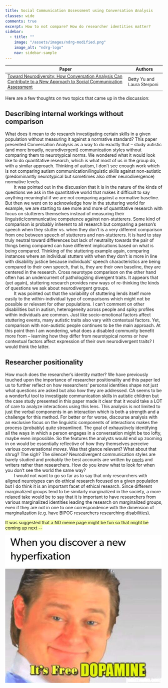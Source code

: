 ```yaml
---
title: Social Communication Assessment using Conversation Analysis
classes: wide
comments: true
excerpt: How to not compare? How do researcher identities matter?
sidebar:
  - title: ""
    image: "/assets/images/ndrg-modified.png"
    image_alt: "ndrg-logo"
    nav: sidebar-sample
---
```

| Paper         | Authors | 
|-------------- |---------| 
| [Toward Neurodiversity: How Conversation Analysis Can Contribute to a New Approach to Social Communication Assessment](https://doi.org/10.1044/2022_LSHSS-22-00041)| Betty Yu and Laura Sterponi |

Here are a few thoughts on two topics that came up in the discussion:
## Describing internal workings without comparison

What does it mean to do research investigating certain skills in a given population without measuring it against a normative standard? This paper presented Conversation Analysis as a way to do exactly that – study autistic (and more broadly, neurodivergent) communication styles without comparing them to neurotypical norms. We wondered what it would look like to do quantitative research, which is what most of us in the group do, with a similar approach. Thinking of autism, I don’t see enough work which is not comparing autism communication/linguistic skills against non-autistic (predominantly neurotypical but sometimes also other neurodivergence) normative levels. <br>
&nbsp;&nbsp;&nbsp;&nbsp;&nbsp;&nbsp; It was pointed out in the discussion that it is in the nature of the kinds of questions we ask in the quantitative world that makes it difficult to say anything meaningful if we are not comparing against a normative baseline. But then we went on to acknowledge how in the stuttering world for example, we are starting to see more and more of quantitative research with focus on stutterers themselves instead of measuring their linguistic/communicative competence against non-stutterers. Some kind of comparison is probably inherent to all research but comparing a person’s speech when they stutter vs. when they don’t is a very different comparison from one between speech of stutterers and non-stutterers. It is hard to stay truly neutral toward differences but lack of neutrality towards the pair of things being compared can have different implications based on what is being compared. Thinking of the stuttering example again, comparing instances where an individual stutters with when they don’t is more in line with disability justice because individuals' speech characteristics are being compared to their own speech, that is, they are their own baseline, they are centered in the research. Cross neurotype comparison on the other hand often has an undercurrent of pathologizing divergent traits. It appears that (yet again), stuttering research provides new ways of re-thinking the kinds of questions we ask about neurodivergent groups. <br>
&nbsp;&nbsp;&nbsp;&nbsp;&nbsp;&nbsp; It was pointed out that the variability of stuttering lends itself more easily to the within-individual type of comparisons which might not be possible or relevant for other populations. I can’t comment on other disabilities but in autism, heterogeneity across people and spiky profiles within individuals are common. Just like socio-emotional factors affect stuttering events, many autistic traits also vary with contextual factors. Yet, comparison with non-autistic people continues to be the main approach. At this point then I am wondering, what does a disabled community benefit more from – learning how they differ from neurotypical norms or how contextual factors affect expression of their own neurodivergent traits? I would think the latter. 


## Researcher positionality

How much does the researcher’s identity matter? We have previously touched upon the importance of researcher positionality and this paper led us to further reflect on how researchers’ personal identities shape not just what questions are asked but also _how_ they are addressed. CA seems to be a wonderful tool to investigate communication skills in autistic children but the case study presented in this paper made it clear that it would take a LOT of care to analyze interactions using this lens. This analysis is not limited to just the verbal components in an interaction which is both a strength and a challenge for this method. For better or for worse, discourse analysis with an exclusive focus on the linguistic components of interactions makes the process (probably) quite streamlined. The goal of exhaustively identifying all the ways in which a person engages in a conversation might be too lofty, maybe even impossible. So the features the analysts would end up zooming in on would be essentially reflective of how they themselves perceive various conversational _moves_. Was that glance relevant? What about that shrug? The sigh? The silence? Neurodivergent communication styles are barely studied and probably the best accounts are written by [poets](https://poets.org/poem/tall-ideas) and writers rather than researchers. How do you know what to look for when you don’t see the world the same way? <br>
&nbsp;&nbsp;&nbsp;&nbsp;&nbsp;&nbsp; I would not want to go so far as to say that only researchers with aligned neurotypes can do ethical research focused on a given population but I do think it is an important facet of ethical research. Since different marginalized groups tend to be similarly marginalized in the society, a more relaxed take would be to say that it is important to have researchers from various marginalized identities leading the research on marginalized groups, even if they are not in one to one correspondence with the dimension of marginalization (e.g. have BIPOC researchers researching disabilities). 

<span style="background-color: #F7FFB0">It was suggested that a ND meme page might be fun so that might be coming up next -- </span>

<img align="left" src="/assets/images/dopamine.png" alt="" > 


